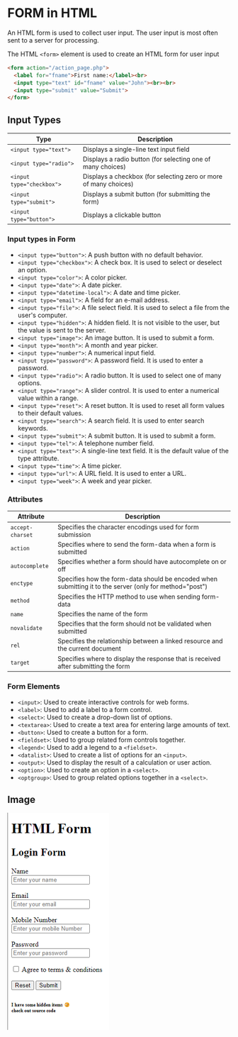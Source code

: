 # FORM in HTML

An HTML form is used to collect user input. The user input is most often sent to a server for processing.

The HTML `<form>` element is used to create an HTML form for user input

```HTML
<form action="/action_page.php">
  <label for="fname">First name:</label><br>
  <input type="text" id="fname" value="John"><br><br>
  <input type="submit" value="Submit">
</form>
```

## Input Types

| Type | Description |
| --- | --- |
| `<input type="text">` | Displays a single-line text input field |
| `<input type="radio">` | Displays a radio button (for selecting one of many choices) |
| `<input type="checkbox">` | Displays a checkbox (for selecting zero or more of many choices) |
| `<input type="submit">` | Displays a submit button (for submitting the form) |
| `<input type="button">` | Displays a clickable button |

### Input types in Form

* `<input type="button">`: A push button with no default behavior.
* `<input type="checkbox">`: A check box. It is used to select or deselect an option.
* `<input type="color">`: A color picker.
* `<input type="date">`: A date picker.
* `<input type="datetime-local">`: A date and time picker.
* `<input type="email">`: A field for an e-mail address.
* `<input type="file">`: A file select field. It is used to select a file from the user's computer.
* `<input type="hidden">`: A hidden field. It is not visible to the user, but the value is sent to the server.
* `<input type="image">`: An image button. It is used to submit a form.
* `<input type="month">`: A month and year picker.
* `<input type="number">`: A numerical input field.
* `<input type="password">`: A password field. It is used to enter a password.
* `<input type="radio">`: A radio button. It is used to select one of many options.
* `<input type="range">`: A slider control. It is used to enter a numerical value within a range.
* `<input type="reset">`: A reset button. It is used to reset all form values to their default values.
* `<input type="search">`: A search field. It is used to enter search keywords.
* `<input type="submit">`: A submit button. It is used to submit a form.
* `<input type="tel">`: A telephone number field.
* `<input type="text">`: A single-line text field. It is the default value of the type attribute.
* `<input type="time">`: A time picker.
* `<input type="url">`: A URL field. It is used to enter a URL.
* `<input type="week">`: A week and year picker.

### Attributes

| Attribute | Description |
| --- | --- |
| `accept-charset` | Specifies the character encodings used for form submission |
| `action` | Specifies where to send the form-data when a form is submitted |
| `autocomplete` | Specifies whether a form should have autocomplete on or off |
| `enctype` | Specifies how the form-data should be encoded when submitting it to the server (only for method="post") |
| `method` | Specifies the HTTP method to use when sending form-data |
| `name` | Specifies the name of the form |
| `novalidate` | Specifies that the form should not be validated when submitted |
| `rel` | Specifies the relationship between a linked resource and the current document |
| `target` | Specifies where to display the response that is received after submitting the form |

### Form Elements

* `<input>`: Used to create interactive controls for web forms.
* `<label>`: Used to add a label to a form control.
* `<select>`: Used to create a drop-down list of options.
* `<textarea>`: Used to create a text area for entering large amounts of text.
* `<button>`: Used to create a button for a form.
* `<fieldset>`: Used to group related form controls together.
* `<legend>`: Used to add a legend to a `<fieldset>`.
* `<datalist>`: Used to create a list of options for an `<input>`.
* `<output>`: Used to display the result of a calculation or user action.
* `<option>`: Used to create an option in a `<select>`.
* `<optgroup>`: Used to group related options together in a `<select>`.



## Image
![front-end](./images/image.png)
